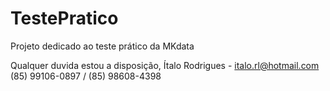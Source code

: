 # TestePratico
Projeto dedicado ao teste prático da MKdata 

Qualquer duvida estou a disposição,
Ítalo Rodrigues - italo.rl@hotmail.com
(85) 99106-0897 / (85) 98608-4398